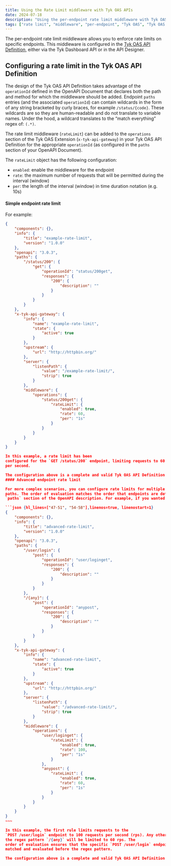 ```yaml
---
title: Using the Rate Limit middleware with Tyk OAS APIs
date: 2024-07-18
description: "Using the per-endpoint rate limit middleware with Tyk OAS APIs"
tags: ["rate limit", "middleware", "per-endpoint", "Tyk OAS", "Tyk OAS API"]
---
```


The per-endpoint rate limit middleware allows you to enforce rate limits
on specific endpoints. This middleware is configured in the [Tyk OAS API
Definition](https://tyk.io/docs/tyk-apis/tyk-gateway-api/oas/x-tyk-oas-doc/#operation), either via the Tyk Dashboard API or in the API Designer.

## Configuring a rate limit in the Tyk OAS API Definition

The design of the Tyk OAS API Definition takes advantage of the
`operationId` defined in the OpenAPI Document that declares both the path
and method for which the middleware should be added. Endpoint `paths`
entries (and the associated `operationId`) can contain wildcards in the
form of any string bracketed by curly braces, for example
`/status/{code}`. These wildcards are so they are human-readable and do
not translate to variable names. Under the hood, a wildcard translates to
the “match everything” regex of: `(.*)`.

The rate limit middleware (`rateLimit`) can be added to the `operations` section of the
Tyk OAS Extension (`x-tyk-api-gateway`) in your Tyk OAS API Definition
for the appropriate `operationId` (as configured in the `paths` section
of your OpenAPI Document).

The `rateLimit` object has the following configuration:
- `enabled`: enable the middleware for the endpoint
- `rate`: the maximum number of requests that will be permitted during the interval (window)
- `per`: the length of the interval (window) in time duration notation (e.g. 10s)

#### Simple endpoint rate limit

For example:

```json {hl_lines=["39-43"],linenos=true, linenostart=1}
{
    "components": {},
    "info": {
        "title": "example-rate-limit",
        "version": "1.0.0"
    },
    "openapi": "3.0.3",
    "paths": {
        "/status/200": {
            "get": {
                "operationId": "status/200get",
                "responses": {
                    "200": {
                        "description": ""
                    }
                }
            }
        }
    },
    "x-tyk-api-gateway": {
        "info": {
            "name": "example-rate-limit",
            "state": {
                "active": true
            }
        },
        "upstream": {
            "url": "http://httpbin.org/"
        },
        "server": {
            "listenPath": {
                "value": "/example-rate-limit/",
                "strip": true
            }
        },
        "middleware": {
            "operations": {
                "status/200get": {
                    "rateLimit": {
                        "enabled": true,
                        "rate": 60,
                        "per": "1s"
                    }
                }
            }
        }
    }
}

In this example, a rate limit has been
configured for the `GET /status/200` endpoint, limiting requests to 60
per second.

The configuration above is a complete and valid Tyk OAS API Definition that you can import into Tyk to try out the Per-endpoint Rate Limiter middleware.
#### Advanced endpoint rate limit

For more complex scenarios, you can configure rate limits for multiple
paths. The order of evaluation matches the order that endpoints are defined in the
`paths` section of the OpenAPI description. For example, if you wanted to limit the rate of `POST` requests to your API allowing a higher rate to one specific endpoint you could configure the API definition as follows: 

```json {hl_lines=["47-51", "54-58"],linenos=true, linenostart=1}
{
    "components": {},
    "info": {
        "title": "advanced-rate-limit",
        "version": "1.0.0"
    },
    "openapi": "3.0.3",
    "paths": {
        "/user/login": {
            "post": {
                "operationId": "user/loginget",
                "responses": {
                    "200": {
                        "description": ""
                    }
                }
            }
        },
        "/{any}": {
            "post": {
                "operationId": "anypost",
                "responses": {
                    "200": {
                        "description": ""
                    }
                }
            }
        }
    },
    "x-tyk-api-gateway": {
        "info": {
            "name": "advanced-rate-limit",
            "state": {
                "active": true
            }
        },
        "upstream": {
            "url": "http://httpbin.org/"
        },
        "server": {
            "listenPath": {
                "value": "/advanced-rate-limit/",
                "strip": true
            }
        },
        "middleware": {
            "operations": {
                "user/loginget": {
                    "rateLimit": {
                        "enabled": true,
                        "rate": 100,
                        "per": "1s"
                    }
                },
                "anypost": {
                    "rateLimit": {
                        "enabled": true,
                        "rate": 60,
                        "per": "1s"
                    }
                }
            }
        }
    }
}
~~~

In this example, the first rule limits requests to the
`POST /user/login` endpoint to 100 requests per second (rps). Any other `POST` request to an endpoint path that matches
the regex pattern `/{any}` will be limited to 60 rps. The
order of evaluation ensures that the specific `POST /user/login` endpoint is
matched and evaluated before the regex pattern.

The configuration above is a complete and valid Tyk OAS API Definition that you can import into Tyk to try out the Per-endpoint Rate Limiter middleware.
